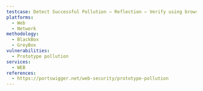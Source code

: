 ```yaml
---
testcase: Detect Successful Pollution – Reflection – Verify using browser console: test for polluted property visibility via Object.prototype.foo. Web (HTTP/HTTPS) service
platforms: 
  - Web
  - Network
methodology: 
  - BlackBox
  - GreyBox
vulnerabilities:
  - Prototype pollution
services:
  - WEB
references:
  - https://portswigger.net/web-security/prototype-pollution
---
```

